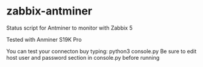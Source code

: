# zabbix-antminer
Status script for Antminer to monitor with Zabbix 5

Tested with Anminer S19K Pro

You can test your connecton buy typing: python3 console.py
Be sure to edit host user and password section in console.py before running

